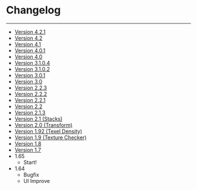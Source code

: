 # Changelog
---
- [Version 4.2.1](changelg/release_note_4.2.1.md)
- [Version 4.2](changelg/release_note_4.2.md)
- [Version 4.1](changelg/release_note_4.1.md)
- [Version 4.0.1](changelg/release_note_4.0.1.md)
- [Version 4.0](changelg/release_note_4.0.md)
- [Version 3.1.0.4](changelg/release_note_3.1.0.4.md)
- [Version 3.1.0.2](changelg/release_note_3.1.0.2.md)
- [Version 3.0.1](changelg/release_note_3.0.1.md)
- [Version 3.0](changelg/release_note_3.0.md)
- [Version 2.2.3](changelg/release_note_2.2.3.md)
- [Version 2.2.2](changelg/release_note_2.2.2.md)
- [Version 2.2.1](changelg/release_note_2.2.1.md)
- [Version 2.2](changelg/release_note_2.2.md)
- [Version 2.1.3](changelg/release_note_2.1.3.md)
- [Version 2.1 (Stacks)](changelg/release_note_2.1.md)
- [Version 2.0 (Transform)](changelg/release_note_2.0.md)
- [Version 1.92 (Texel Density)](changelg/release_note_1.92.md)
- [Version 1.9 (Texture Checker)](changelg/release_note_1.9.md)
- [Version 1.8](changelg/release_note_1.8.md)
- [Version 1.7](changelg/release_note_1.7.md)
- 1.65
    - Start!
- 1.64
    - Bugfix
    - UI Improve